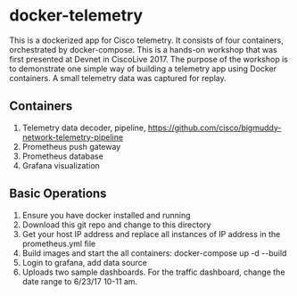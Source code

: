 # docker-telemetry
This is a dockerized app for Cisco telemetry. It consists of four containers, orchestrated by docker-compose. This is a hands-on workshop that was first presented at Devnet in CiscoLive 2017. The purpose of the workshop is to demonstrate one simple way of building a telemetry app using Docker containers. A small telemetry data was captured for replay.

## Containers
1. Telemetry data decoder, pipeline, https://github.com/cisco/bigmuddy-network-telemetry-pipeline
2. Prometheus push gateway
3. Prometheus database
4. Grafana visualization

## Basic Operations
1. Ensure you have docker installed and running
2. Download this git repo and change to this directory
3. Get your host IP address and replace all instances of IP address in the prometheus.yml file
4. Build images and start the all containers: docker-compose up -d --build
5. Login to grafana, add data source
6. Uploads two sample dashboards. For the traffic dashboard, change the date range to 6/23/17 10-11 am.
